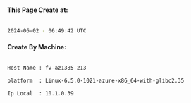 
   
#### This Page Create at:

```bash

2024-06-02 - 06:49:42 UTC

```

#### Create By Machine:

```bash

Host Name : fv-az1385-213

platform  : Linux-6.5.0-1021-azure-x86_64-with-glibc2.35

Ip Local  : 10.1.0.39

```

